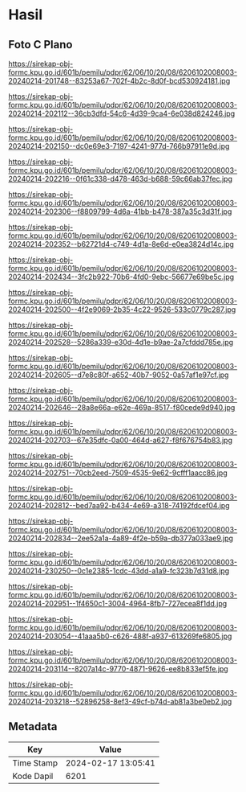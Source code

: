 # Hasil

## Foto C Plano

https://sirekap-obj-formc.kpu.go.id/601b/pemilu/pdpr/62/06/10/20/08/6206102008003-20240214-201748--83253a67-702f-4b2c-8d0f-bcd530924181.jpg

https://sirekap-obj-formc.kpu.go.id/601b/pemilu/pdpr/62/06/10/20/08/6206102008003-20240214-202112--36cb3dfd-54c6-4d39-9ca4-6e038d824246.jpg

https://sirekap-obj-formc.kpu.go.id/601b/pemilu/pdpr/62/06/10/20/08/6206102008003-20240214-202150--dc0e69e3-7197-4241-977d-766b97911e9d.jpg

https://sirekap-obj-formc.kpu.go.id/601b/pemilu/pdpr/62/06/10/20/08/6206102008003-20240214-202216--0f61c338-d478-463d-b688-59c66ab37fec.jpg

https://sirekap-obj-formc.kpu.go.id/601b/pemilu/pdpr/62/06/10/20/08/6206102008003-20240214-202306--f8809799-4d6a-41bb-b478-387a35c3d31f.jpg

https://sirekap-obj-formc.kpu.go.id/601b/pemilu/pdpr/62/06/10/20/08/6206102008003-20240214-202352--b62721d4-c749-4d1a-8e6d-e0ea3824d14c.jpg

https://sirekap-obj-formc.kpu.go.id/601b/pemilu/pdpr/62/06/10/20/08/6206102008003-20240214-202434--3fc2b922-70b6-4fd0-9ebc-56677e69be5c.jpg

https://sirekap-obj-formc.kpu.go.id/601b/pemilu/pdpr/62/06/10/20/08/6206102008003-20240214-202500--4f2e9069-2b35-4c22-9526-533c0779c287.jpg

https://sirekap-obj-formc.kpu.go.id/601b/pemilu/pdpr/62/06/10/20/08/6206102008003-20240214-202528--5286a339-e30d-4d1e-b9ae-2a7cfddd785e.jpg

https://sirekap-obj-formc.kpu.go.id/601b/pemilu/pdpr/62/06/10/20/08/6206102008003-20240214-202605--d7e8c80f-a652-40b7-9052-0a57af1e97cf.jpg

https://sirekap-obj-formc.kpu.go.id/601b/pemilu/pdpr/62/06/10/20/08/6206102008003-20240214-202646--28a8e66a-e62e-469a-8517-f80cede9d940.jpg

https://sirekap-obj-formc.kpu.go.id/601b/pemilu/pdpr/62/06/10/20/08/6206102008003-20240214-202703--67e35dfc-0a00-464d-a627-f8f676754b83.jpg

https://sirekap-obj-formc.kpu.go.id/601b/pemilu/pdpr/62/06/10/20/08/6206102008003-20240214-202751--70cb2eed-7509-4535-9e62-9cfff1aacc86.jpg

https://sirekap-obj-formc.kpu.go.id/601b/pemilu/pdpr/62/06/10/20/08/6206102008003-20240214-202812--bed7aa92-b434-4e69-a318-74192fdcef04.jpg

https://sirekap-obj-formc.kpu.go.id/601b/pemilu/pdpr/62/06/10/20/08/6206102008003-20240214-202834--2ee52a1a-4a89-4f2e-b59a-db377a033ae9.jpg

https://sirekap-obj-formc.kpu.go.id/601b/pemilu/pdpr/62/06/10/20/08/6206102008003-20240214-230250--0c1e2385-1cdc-43dd-a1a9-fc323b7d31d8.jpg

https://sirekap-obj-formc.kpu.go.id/601b/pemilu/pdpr/62/06/10/20/08/6206102008003-20240214-202951--1f4650c1-3004-4964-8fb7-727ecea8f1dd.jpg

https://sirekap-obj-formc.kpu.go.id/601b/pemilu/pdpr/62/06/10/20/08/6206102008003-20240214-203054--41aaa5b0-c626-488f-a937-613269fe6805.jpg

https://sirekap-obj-formc.kpu.go.id/601b/pemilu/pdpr/62/06/10/20/08/6206102008003-20240214-203114--8207a14c-9770-4871-9626-ee8b833ef5fe.jpg

https://sirekap-obj-formc.kpu.go.id/601b/pemilu/pdpr/62/06/10/20/08/6206102008003-20240214-203218--52896258-8ef3-49cf-b74d-ab81a3be0eb2.jpg


## Metadata

| Key        | Value               |
| ---------- | ------------------- |
| Time Stamp | 2024-02-17 13:05:41 |
| Kode Dapil | 6201                |



